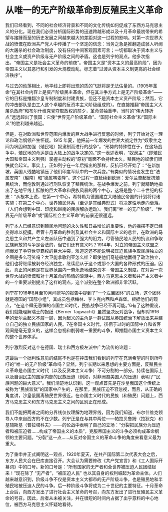# 从唯一的无产阶级革命到反殖民主义革命

我们已经看到，不同的社会经济背景和不同的文化传统如何促成了东西方马克思主义的分化。现在我们必须分析国际形势的迅速跨越形成以及十月革命最初带来的希望与接踵而至的历史发展之间越来越大的差距对这一过程的影响。对第一次世界大战的愤慨在欧洲共产党人中传播了一个坚定的信念：当务之急是推翻造成骇人听闻的大屠杀的社会政治制度，没有任何中间客观因素可言；一切都取决于资本主义与社会主义或资产阶级与无产阶级之间的矛盾。这也是列宁的观点。他多次指出，“帝国主义是社会主义革命的前夜”。帝国主义是“资本主义的最高阶段”，因为帝国主义以其恶行和引发的大规模动乱，标志着“过渡从资本主义到更高的社会经济秩序”。

与过去的动荡相比，地平线上即将出现的质的飞跃将是无法估量的。（1905年革命“在其社会内容上是资产阶级民主革命，但在其斗争方式上是无产阶级革命”——它的目标是推翻沙皇专制制度和封建贵族，但还不是资本主义资产阶级；然而，它的冲击部队是由工人这个卓越的反资本主义阶级组成的）。在直接推翻“帝国主义大屠杀政府”和布尔什维克党夺取政权的前夕，革命领袖重申，当时的“伟大转折点”远远超出了俄国：它使“世界无产阶级革命”、“国际社会主义革命”和“国际主义”的胜利越来越近。

但是，在对欧洲和世界范围内爆发的巨大战争进行反思的时候，列宁开始对这一理论和政治纲领产生怀疑。1915 年夏，他把前一年爆发的世界大战定性为“奴隶主之间为巩固和加强（殖民地）奴隶制而进行的战争”。“形势的特殊性在于，在这场战争中，殖民地的命运是由大陆上的战争决定的。”这一表述表明，“奴隶主”（即殖民大国和帝国主义列强）掌握主动权的“原初”局面不会持续太久。殖民地的奴隶们很快就会起义。事实上，正如列宁在一年后指出的那样，反抗已经开始了：“在新加坡，英国人残酷地镇压了他们印度军队中的一次兵变。”有类似的情况也发生在“法属安南”（越南）和“德属喀麦隆”。这个过程一直延续到欧洲：爱尔兰奋起反抗殖民统治，而伦敦则通过行刑队恢复了殖民统治。在战争爆发之前，列宁就精确地指出了在地平线上酝酿的巨大革命和民族风暴的两个中心，这将是整个二十世纪的标志：“从根本上说，在第一个中心，希特勒为德国建立大陆殖民帝国的计划将付诸实施；在第二个中心，世界殖民体系（至少是其经典形式）将决定性地走向衰落。（人们会想到中国、印度和越南的民族解放运动）。我们离“唯一的无产阶级”、“世界无产阶级革命”或“国际社会主义革命”的前景还很遥远。

列宁本人已经意识到殖民地问题的永久性和日益增长的重要性，他的摇摆不定已经变得难以捉摸。尽管十月革命的胜利及其社会主义和国际主义的悲壮，在欧洲的马克思主义和共产主义左派队伍中遇到了强大的阻力。尽管殖民地人民的抗议和争取民族解放的斗争是合法的，但它们还有意义吗？1914年，对立的帝国主义联盟之间爆发了争夺世界霸权的巨大冲突，难道这还不能说明被压迫民族争取民族独立的企图是多么可笑吗？大卫能拿歌利亚怎么样？即使他们奇迹般地赢得了政治独立，他们也将继续被剥夺经济独立，继续屈从于这个或那个大国的各种形式的压迫。因此，真正的问题是在世界范围内一劳永逸地结束资本—帝国主义制度。在对第一次世界大战的愤慨和对十月革命的热情的浪潮中，西方马克思主义者和共产主义者中的一个重要派别提出了这样的观点，这个派别在整个欧洲都非常活跃。

列宁在1916年8月至10月间撰写的报告中提到了“一个左翼团体”的立场，这个团体就是德国的“国际小组”，其成员包括梅林、李卜克内西和卢森堡。根据他们的观点，“在这个肆无忌惮的帝国主义时代，民族战争已经不再可能。”6有了这种假设，我们就能理解瑞士的报纸《Berner Tagwacht》虽然坚决反对战争，但却对1916年的爱尔兰起义不屑一顾，因为起义的主角是一群试图从英国统治下解放出来并建立自己的独立民族国家的人民。7在帝国主义时代，徘徊于过时的国际中介和省客观间是毫无意义的，这样会忽视和削弱唯一重要的斗争，即推翻帝国主义资本主义的整个世界体系。

列宁激烈反对这个在德国、瑞士和西方极左派中广为流传的论题：

这最后一个批判性意见的结尾不也是在抨击我们看到的列宁在充满希望的时刻所呼吁的“唯一的无产阶级”革命吗？显然，列宁长期以来思想的主要方面是，反殖民主义革命是帝国主义时代（以及反资本主义斗争）不可分割的一部分。持续在国际上以及自诩民主的国家内部的民族压迫（例如，对非洲裔美国人的压迫）表明了“民族问题的巨大意义”。我们清楚地认识到，这一观点首先是在沙皇俄国这个传统上被称为“民族监狱”的国家中产生的，在那里，民族压迫不容忽视，而且，从正确的角度讲，沙皇俄国离殖民世界很近。在帝国主义时代的民族（和殖民）问题上，西方马克思主义和东方马克思主义之间的区别正在形成。

我们不能把两者之间的分界线仅仅理解为地理界线，因为我们知道，布尔什维克领导人中来自西方的不在少数。列宁正是在与其中两位——帕拉贝鲁姆（拉狄克）和基辅斯基（普拉塔科夫）——的论战中表明了自己的立场：“分裂把民族分为压迫者和被压迫者……构成了帝国主义的本质”，克服帝国主义的斗争必须构成革命纲领的主要问题。“分裂”这一点……从反对帝国主义的革命斗争的角度来看意义最为重大。

为了重申并正式阐明这一观点，1920年夏天，在共产国际第二次代表大会之后，东方人民大会在巴库直接召开。大会认为需要修改《共产党宣言》和《工人国际开幕词》中的口号。新的口号是：“所有国家的无产者和全世界被压迫人民团结起来！”现在除了 “无产者”，“被压迫人民” 也以其自身的权利崛起为革命主体。人们越来越意识到，阶级斗争不仅是资本主义大都市的无产阶级斗争，也是殖民地和半殖民地被压迫人民的斗争。后一种阶级斗争将成为二十世纪的主要特征。十月革命上台后，向西方发出了进行社会主义革命的号召，向东方发出了进行反殖民主义革命的号召。因此，后者从未被关注，并在很短的时间内占据了出乎意料的中心地位，被西方马克思主义怀疑地看待。

